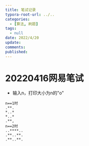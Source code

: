 ```yaml
---
title: 笔试记录
typora-root-url: ../..
categories:
  - [算法, 刷题]
tags:
  - null 
date: 2022/4/20
update:
comments:
published:
---
```


# 20220416网易笔试

* 输入n，打印大小为n的"o"

```
n==1时
.**.
*..*
*..*
.**,
n==2时
..****..
.**..**.
.**..**.

```

